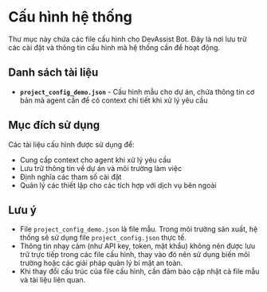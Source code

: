 # Cấu hình hệ thống

Thư mục này chứa các file cấu hình cho DevAssist Bot. Đây là nơi lưu trữ các cài đặt và thông tin cấu hình mà hệ thống cần để hoạt động.

## Danh sách tài liệu

- **`project_config_demo.json`** - Cấu hình mẫu cho dự án, chứa thông tin cơ bản mà agent cần để có context chi tiết khi xử lý yêu cầu

## Mục đích sử dụng

Các tài liệu cấu hình được sử dụng để:
- Cung cấp context cho agent khi xử lý yêu cầu
- Lưu trữ thông tin về dự án và môi trường làm việc
- Định nghĩa các tham số cài đặt
- Quản lý các thiết lập cho các tích hợp với dịch vụ bên ngoài

## Lưu ý

- File `project_config_demo.json` là file mẫu. Trong môi trường sản xuất, hệ thống sẽ sử dụng file `project_config.json` thực tế.
- Thông tin nhạy cảm (như API key, token, mật khẩu) không nên được lưu trữ trực tiếp trong các file cấu hình, thay vào đó nên sử dụng biến môi trường hoặc các giải pháp quản lý bí mật an toàn.
- Khi thay đổi cấu trúc của file cấu hình, cần đảm bảo cập nhật cả file mẫu và tài liệu liên quan. 